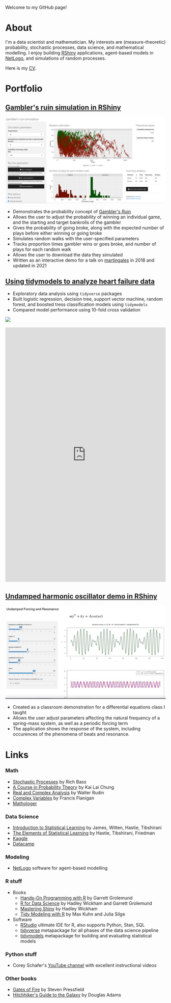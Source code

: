 Welcome to my GitHub page!

# About

I'm a data scientist and mathematician.  My interests are (measure-theoretic) probability, stochastic processes, data science, and mathematical modelling.  I enjoy building [RShiny](https://shiny.rstudio.com) applications, agent-based models in [NetLogo](https://ccl.northwestern.edu/netlogo/), and simulations of random processes.

Here is my [CV](https://docs.google.com/viewer?url=https://github.com/bobwooster/my_cv/raw/main/resume_wooster.pdf).

# Portfolio

## [Gambler's ruin simulation in RShiny](https://bobwooster.shinyapps.io/gamblers_ruin/)

![](https://github.com/bobwooster/bobwooster.github.io/raw/main/images/gamblers_ruin.png)

* Demonstrates the probability concept of [Gambler's Ruin](https://en.wikipedia.org/wiki/Gambler%27s_ruin)
* Allows the user to adjust the probability of winning an individual game, and the starting and target bankrolls of the gambler
* Gives the probability of going broke, along with the expected number of plays before either winning or going broke
* Simulates random walks with the user-specified parameters
* Tracks proportion times gambler wins or goes broke, and number of plays for each random walk
* Allows the user to download the data they simulated
* Written as an interactive demo for a talk on [martingales](https://en.wikipedia.org/wiki/Martingale_(probability_theory)) in 2018 and updated in 2021

## [Using tidymodels to analyze heart failure data](https://www.kaggle.com/bobwooster3/analyzing-heart-failure-data-with-the-tidyverse)

* Exploratory data analysis using `tidyverse` packages
* Built logistic regression, decision tree, support vector machine, random forest, and boosted tress classification models using `tidymodels`
* Compared model performance using 10-fold cross validation

![](https://www.kaggleusercontent.com/kf/71849788/eyJhbGciOiJkaXIiLCJlbmMiOiJBMTI4Q0JDLUhTMjU2In0..tl5VwSiGWCZQfxk_-pY-Eg.n7OHRDly_88suQrbScRA8rVSXpM3k0By_Y9k_T-8lPlgukIXfFrOuol5mKcakW3-Ai0XXTqTkmd5OucA8rochQ9W3fD1SjswVxvzYJZaaJY9bfdAxA0VR7cjBjAyxi7zap4AU3vbNbmdmZBoykc5V7k4W8Wk1_7dNE7IvWJyZb01HxQj2k74Kxo4GypKw9Pxh20h_7DQbytKM9xs-wbzN2UiBi60CKtr6yTZGTaT1K5GWYEGncMOOXPHH9Olfgf0XXNU4J8llIYxsk5NHEeQ1TZauVWmyXy7oCluKe_kf5aD5GCMXQ9wqxnQbOv0PNwJD0qqzw19koW5IlkPZ3_or1KPbUlBMKjwZJ5FlKGg1-Tt0xbYy3hyXNeuCqSy9i-cyDulNMtZkXVM6mkDuSwLTmRNUbG_W8pbA5exDH40cxqeAYaiP0PS9WKSq0JY97QH6UyOpMwEb01KypIwGkDmocvZ7mJApNC-8_4X1nXJj_UNjqxcd1e1ukO3XphJX2ItAFxRQH4kMMwuWX6VFOoAYJbjAwDy0ZS_xpqWrpBXmGvT6Jx8krsplM-03g9r7eoFpjoqTZZVMg1GWFH_ZRoUfSr8skkKHOt4kQDjXqfsh3BndFYxucSVWi21ER1fAw6cPrQf_bPEa0qtzyBv-Nv5UuOMMQyXXeNTBQ41_uvGdcMMXyn5kFu9v3leWmw6YXsZBL8xBacrDSLy5iadkVg2rw.Nk7Xu02jFWGk1Hi3A0S_Pw/Rplot002.png)

<iframe src="https://www.kaggle.com/embed/bobwooster3/analyzing-heart-failure-data-with-the-tidyverse?kernelSessionId=71849788" height="800" style="margin: 0 auto; width: 100%; max-width: 950px;" frameborder="0" scrolling="auto" title="Analyzing heart failure data with the tidyverse"></iframe>

## [Undamped harmonic oscillator demo in RShiny](https://bobwooster.shinyapps.io/undamped_harmonic_oscillator/)

![](https://github.com/bobwooster/bobwooster.github.io/raw/main/images/harmonic_oscillator.png)

* Created as a classroom demonstration for a differential equations class I taught
* Allows the user adjust parameters affecting the natural frequency of a spring-mass system, as well as a periodic forcing term
* The application shows the response of the system, including occurences of the phenomena of beats and resonance.

# Links

### Math

* [Stochastic Processes](https://www.amazon.com/gp/product/B00E3UR18W/ref=dbs_a_def_rwt_hsch_vapi_tkin_p1_i0) by Rich Bass
* [A Course in Probability Theory](https://www.amazon.com/Course-Probability-Theory-Third/dp/0121741516) by Kai Lai Chung
* [Real and Complex Analysis](https://www.amazon.com/Real-Complex-Analysis-Higher-Mathematics/dp/0070542341) by Walter Rudin
* [Complex Variables](https://www.amazon.com/Complex-Variables-Dover-Books-Mathematics/dp/0486613887) by Francis Flanigan
* [Mathologer](https://www.youtube.com/channel/UC1_uAIS3r8Vu6JjXWvastJg)

### Data Science

* [Introduction to Statistical Learning](https://www.statlearning.com) by James, Witten, Hastie, Tibshirani
* [The Elements of Statistical Learning](https://www.amazon.com/Elements-Statistical-Learning-Prediction-Statistics/dp/0387848576) by Hastie, Tibshirani, Friedman
* [Kaggle](https://www.kaggle.com)
* [Datacamp](https://www.datacamp.com)

### Modeling

* [NetLogo](https://ccl.northwestern.edu/netlogo/) software for agent-based modelling

### R stuff

- Books
  * [Hands-On Programming with R](https://rstudio-education.github.io/hopr/) by Garrett Grolemund
  * [R for Data Science](https://r4ds.had.co.nz) by Hadley Wickham and Garrett Grolemund
  * [Mastering Shiny](https://mastering-shiny.org) by Hadley Wickham
  * [Tidy Modeling with R](https://www.tmwr.org) by Max Kuhn and Julia Silge
- Software
  * [RStudio](https://www.rstudio.com) ultimate IDE for R, also supports Python, Stan, SQL
  * [tidyverse](https://www.tidyverse.org) metapackage for all phases of the data science pipeline
  * [tidymodels](https://www.tidymodels.org) metapackage for building and evaluating statistical models

### Python stuff

* Corey Schafer's [YouTube channel](https://www.youtube.com/channel/UCCezIgC97PvUuR4_gbFUs5g) with excellent instructional videos

### Other books

* [Gates of Fire](https://stevenpressfield.com/books/gates-of-fire/) by Steven Pressfield
* [Hitchhiker's Guide to the Galaxy](https://www.amazon.com/Ultimate-Hitchhikers-Guide-Galaxy/dp/0345453743) by Douglas Adams
